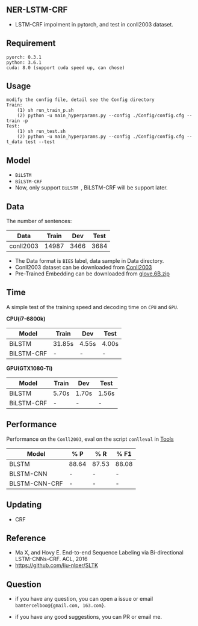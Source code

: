 
## NER-LSTM-CRF  ##
- LSTM-CRF impolment in pytorch, and test in conll2003 dataset.

## Requirement ##

	pyorch: 0.3.1
	python: 3.6.1
	cuda: 8.0 (support cuda speed up, can chose)

## Usage ##
	modify the config file, detail see the Config directory
	Train:
		(1) sh run_train_p.sh
		(2) python -u main_hyperparams.py --config ./Config/config.cfg --train -p 
	Test:
		(1) sh run_test.sh
		(2) python -u main_hyperparams.py --config ./Config/config.cfg --t_data test --test 


## Model ##

- `BiLSTM`  
- `BiLSTM-CRF`
- Now, only support `BiLSTM `, BiLSTM-CRF will be support later.

## Data ##

The number of sentences:  

| Data | Train | Dev | Test |  
| ------------ | ------------ | ------------ | ------------ |  
| conll2003 | 14987 | 3466 | 3684 |


- The Data format is `BIES` label, data sample in Data directory.
- Conll2003 dataset can be downloaded from [Conll2003](https://www.clips.uantwerpen.be/conll2003/ner/)
- Pre-Trained Embedding can be downloaded from [glove.6B.zip](nlp.stanford.edu/data/glove.6B.zip)

## Time ##

A simple test of the training speed and decoding time on  `CPU` and `GPU`.  

**CPU(i7-6800k)**  

| Model | Train | Dev | Test |   
| ------------ | ------------ | ------------ | ------------ |  
| BiLSTM | 31.85s | 4.55s | 4.00s |  
| BiLSTM-CRF | - | - | - |  

**GPU(GTX1080-Ti)**  

| Model | Train | Dev | Test |   
| ------------ | ------------ | ------------ | ------------ |  
| BiLSTM | 5.70s | 1.70s | 1.56s |    
| BiLSTM-CRF | - | - | - |  


## Performance ##

Performance on the `Conll2003`,  eval on the script `conlleval` in [Tools](https://github.com/bamtercelboo/pytorch_NER_PosTag_BiLSTM_CRF/tree/master/Tools)

| Model | % P | % R | % F1 |  
| ------------ | ------------ | ------------ | ------------ |  
| BLSTM | 88.64 | 87.53 | 88.08 |  
| BLSTM-CNN | - | - | - |  
| BLSTM-CNN-CRF | - | - | - |  


## Updating ##
- CRF


## Reference ##
- Ma X, and Hovy E. End-to-end Sequence Labeling via Bi-directional LSTM-CNNs-CRF. ACL, 2016  
- https://github.com/liu-nlper/SLTK

## Question ##

- if you have any question, you can open a issue or email `bamtercelboo@{gmail.com, 163.com}`.

- if you have any good suggestions, you can PR or email me.
